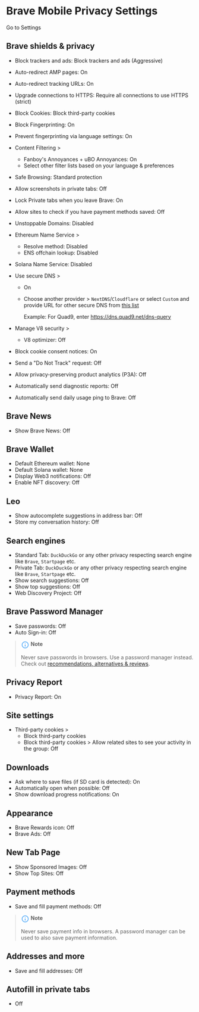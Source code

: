 # Brave Mobile Privacy Settings

Go to Settings



## Brave shields & privacy
- Block trackers and ads: Block trackers and ads (Aggressive)
- Auto-redirect AMP pages: On
- Auto-redirect tracking URLs: On
- Upgrade connections to HTTPS: Require all connections to use HTTPS (strict)
- Block Cookies: Block third-party cookies
- Block Fingerprinting: On
- Prevent fingerprinting via language settings: On
- Content Filtering >
  - Fanboy's Annoyances + uBO Annoyances: On
  - Select other filter lists based on your language & preferences
- Safe Browsing: Standard protection
- Allow screenshots in private tabs: Off
- Lock Private tabs when you leave Brave: On
- Allow sites to check if you have payment methods saved: Off
- Unstoppable Domains: Disabled
- Ethereum Name Service >
  - Resolve method: Disabled
  - ENS offchain lookup: Disabled
- Solana Name Service: Disabled
- Use secure DNS >
  - On
  - Choose another provider > `NextDNS`/`Cloudflare` or select `Custom` and provide URL for other secure DNS from [this list](https://www.privacyguides.org/en/dns/#recommended-providers)
    
    Example: For Quad9, enter https://dns.quad9.net/dns-query

- Manage V8 security >
  - V8 optimizer: Off
- Block cookie consent notices: On
- Send a "Do Not Track" request: Off
- Allow privacy-preserving product analytics (P3A): Off
- Automatically send diagnostic reports: Off
- Automatically send daily usage ping to Brave: Off



## Brave News
- Show Brave News: Off



## Brave Wallet
- Default Ethereum wallet: None
- Default Solana wallet: None
- Display Web3 notifications: Off
- Enable NFT discovery: Off



## Leo
- Show autocomplete suggestions in address bar: Off
- Store my conversation history: Off



## Search engines
- Standard Tab: `DuckDuckGo` or any other privacy respecting search engine like `Brave`, `Startpage` etc.
- Private Tab: `DuckDuckGo` or any other privacy respecting search engine like `Brave`, `Startpage` etc.
- Show search suggestions: Off
- Show top suggestions: Off
- Web Discovery Project: Off



## Brave Password Manager
- Save passwords: Off
- Auto Sign-in: Off

> <img src="../icons/ic_note.svg" width="22" align="top"> **Note**
>
> Never save passwords in browsers. Use a password manager instead. Check out [recommendations, alternatives & reviews](https://github.com/StellarSand/privacy-settings#recommendations-alternatives--reviews).



## Privacy Report
- Privacy Report: On



## Site settings
- Third-party cookies >
  - Block third-party cookies
  - Block third-party cookies > Allow related sites to see your activity in the group: Off



## Downloads
- Ask where to save files (if SD card is detected): On
- Automatically open when possible: Off
- Show download progress notifications: On



## Appearance
- Brave Rewards icon: Off
- Brave Ads: Off



## New Tab Page
- Show Sponsored Images: Off
- Show Top Sites: Off



## Payment methods
- Save and fill payment methods: Off

> <img src="../icons/ic_note.svg" width="22" align="top"> **Note**
>
> Never save payment info in browsers. A password manager can be used to also save payment information.



## Addresses and more
- Save and fill addresses: Off



## Autofill in private tabs
- Off